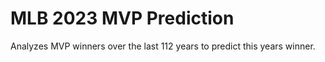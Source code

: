 # MLB 2023 MVP Prediction
 Analyzes MVP winners over the last 112 years to predict this years winner. 
